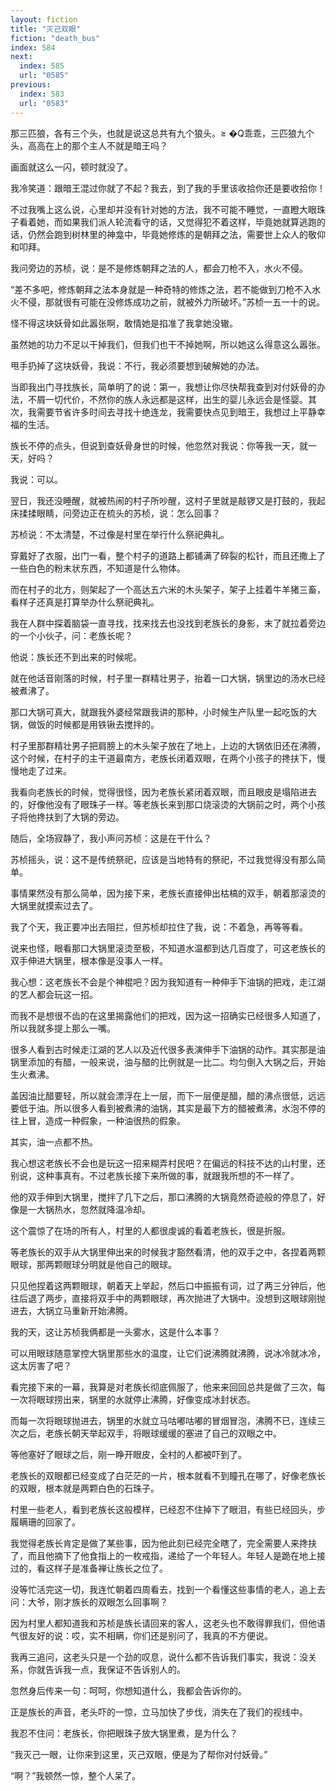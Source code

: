 ```yaml
---
layout: fiction
title: "灭己双眼"
fiction: "death_bus"
index: 584
next:
  index: 585
  url: "0585"
previous:
  index: 583
  url: "0583"
---
```

那三匹狼，各有三个头，也就是说这总共有九个狼头。≥ �Q乖乖，三匹狼九个头，高高在上的那个主人不就是暗王吗？

画面就这么一闪，顿时就没了。

我冷笑道：跟暗王混过你就了不起？我去，到了我的手里该收拾你还是要收拾你！

不过我嘴上这么说，心里却并没有针对她的方法，我不可能不睡觉，一直瞪大眼珠子看着她，而如果我们派人轮流看守的话，又觉得犯不着这样，毕竟她就算逃跑的话，仍然会跑到树林里的神龛中，毕竟她修炼的是朝拜之法，需要世上众人的敬仰和叩拜。

我问旁边的苏桢，说：是不是修炼朝拜之法的人，都会刀枪不入，水火不侵。

“差不多吧，修炼朝拜之法本身就是一种奇特的修炼之法，若不能做到刀枪不入水火不侵，那就很有可能在没修炼成功之前，就被外力所破坏。”苏桢一五一十的说。

怪不得这块妖骨如此嚣张啊，敢情她是掐准了我拿她没辙。

虽然她的功力不足以干掉我们，但我们也干不掉她啊，所以她这么得意这么嚣张。

甩手扔掉了这块妖骨，我说：不行，我必须要想到破解她的办法。

当即我出门寻找族长，简单明了的说：第一，我想让你尽快帮我查到对付妖骨的办法，不屑一切代价，不然你的族人永远都是这样，出生的婴儿永远会是怪婴。其次，我需要节省许多时间去寻找十绝连龙，我需要快点见到暗王，我想过上平静幸福的生活。

族长不停的点头，但说到查妖骨身世的时候，他忽然对我说：你等我一天，就一天，好吗？

我说：可以。

翌日，我还没睡醒，就被热闹的村子所吵醒，这村子里就是敲锣又是打鼓的，我起床揉揉眼睛，问旁边正在梳头的苏桢，说：怎么回事？

苏桢说：不太清楚，不过像是村里在举行什么祭祀典礼。

穿戴好了衣服，出门一看，整个村子的道路上都铺满了碎裂的松针，而且还撒上了一些白色的粉末状东西，不知道是什么物体。

而在村子的北方，则架起了一个高达五六米的木头架子，架子上挂着牛羊猪三畜，看样子还真是打算举办什么祭祀典礼。

我在人群中探着脑袋一直寻找，找来找去也没找到老族长的身影，末了就拉着旁边的一个小伙子，问：老族长呢？

他说：族长还不到出来的时候呢。

就在他话音刚落的时候，村子里一群精壮男子，抬着一口大锅，锅里边的汤水已经被煮沸了。

那口大锅可真大，就跟我外婆经常跟我讲的那种，小时候生产队里一起吃饭的大锅，做饭的时候都是用铁锹去搅拌的。

村子里那群精壮男子把肩膀上的木头架子放在了地上，上边的大锅依旧还在沸腾，这个时候，在村子的主干道最南方，老族长闭着双眼，在两个小孩子的搀扶下，慢慢地走了过来。

我看向老族长的时候，觉得很怪，因为老族长紧闭着双眼，而且眼皮是塌陷进去的，好像他没有了眼珠子一样。等老族长来到那口烧滚烫的大锅前之时，两个小孩子将他搀扶到了大锅的旁边。

随后，全场寂静了，我小声问苏桢：这是在干什么？

苏桢摇头，说：这不是传统祭祀，应该是当地特有的祭祀，不过我觉得没有那么简单。

事情果然没有那么简单，因为接下来，老族长直接伸出枯槁的双手，朝着那滚烫的大锅里就摸索过去了。

我了个天，我正要冲出去阻拦，但苏桢却拉住了我，说：不着急，再等等看。

说来也怪，眼看那口大锅里滚烫至极，不知道水温都到达几百度了，可这老族长的双手伸进大锅里，根本像是没事人一样。

我心想：这老族长不会是个神棍吧？因为我知道有一种伸手下油锅的把戏，走江湖的艺人都会玩这一招。

而我不是想很不齿的在这里揭露他们的把戏，因为这一招确实已经很多人知道了，所以我就多提上那么一嘴。

很多人看到古时候走江湖的艺人以及近代很多表演伸手下油锅的动作。其实那是油锅里添加的有醋，一般来说，油与醋的比例就是一比二。均匀倒入大锅之后，开始生火煮沸。

盖因油比醋要轻，所以就会漂浮在上一层，而下一层便是醋，醋的沸点很低，远远要低于油。所以很多人看到被煮沸的油锅，其实是最下方的醋被煮沸，水泡不停的往上冒，造成一种假象，一种油很热的假象。

其实，油一点都不热。

我心想这老族长不会也是玩这一招来糊弄村民吧？在偏远的科技不达的山村里，还别说，这种事真有。不过老族长接下来所做的事，就跟我所想的不一样了。

他的双手伸到大锅里，搅拌了几下之后，那口沸腾的大锅竟然奇迹般的停息了，好像是一大锅热水，忽然就降温冷却。

这个震惊了在场的所有人，村里的人都很虔诚的看着老族长，很是折服。

等老族长的双手从大锅里伸出来的时候我才豁然看清，他的双手之中，各捏着两颗眼球，那两颗眼球分明就是他自己的眼球。

只见他捏着这两颗眼球，朝着天上举起，然后口中振振有词，过了两三分钟后，他往后退了两步，直接将双手中的两颗眼球，再次抛进了大锅中。没想到这眼球刚抛进去，大锅立马重新开始沸腾。

我的天，这让苏桢我俩都是一头雾水，这是什么本事？

可以用眼球随意掌控大锅里那些水的温度，让它们说沸腾就沸腾，说冰冷就冰冷，这太厉害了吧？

看完接下来的一幕，我算是对老族长彻底佩服了，他来来回回总共是做了三次，每一次将眼球捞出来，锅里的水就停止沸腾，好像变成冰封状态。

而每一次将眼球抛进去，锅里的水就立马咕嘟咕嘟的冒烟冒泡，沸腾不已，连续三次之后，老族长朝天举起双手，将眼球缓缓的塞进了自己的双眼之中。

等他塞好了眼球之后，刚一睁开眼皮，全村的人都被吓到了。

老族长的双眼都已经变成了白茫茫的一片，根本就看不到瞳孔在哪了，好像老族长的双眼，根本就是两颗白色的石珠子。

村里一些老人，看到老族长这般模样，已经忍不住掉下了眼泪，有些已经回头，步履瞒珊的回家了。

我觉得老族长肯定是做了某些事，因为他此刻已经完全瞎了，完全需要人来搀扶了，而且他摘下了他食指上的一枚戒指，递给了一个年轻人。年轻人是跪在地上接过的，看这样子是准备禅让族长之位了。

没等忙活完这一切，我连忙朝着四周看去，找到一个看懂这些事情的老人，追上去问：大爷，刚才族长的双眼怎么回事啊？

因为村里人都知道我和苏桢是族长请回来的客人，这老头也不敢得罪我们，但他语气很友好的说：哎，实不相瞒，你们还是别问了，我真的不方便说。

我再三追问，这老头只是一个劲的叹息，说什么都不告诉我们事实，我说：没关系，你就告诉我一点，我保证不告诉别人的。

忽然身后传来一句：呵呵，你想知道什么，我都会告诉你的。

正是族长的声音，老头吓的一惊，立马加快了步伐，消失在了我们的视线中。

我忍不住问：老族长，你把眼珠子放大锅里煮，是为什么？

“我灭己一眼，让你来到这里，灭己双眼，便是为了帮你对付妖骨。”

“啊？”我顿然一惊，整个人呆了。